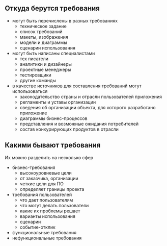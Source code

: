 ## Откуда берутся требования
- могут быть перечислены в разных требованиях
  - техническое задание
  - список требований
  - макеты, изображения
  - модели и диаграммы
  - сценарии использования
- могут быть написаны специалистами
  - тех писатели
  - аналитики и дизайнеры
  - проектные менеджеры
  - тестировщики
  - другие команды
- в качестве источников для составления требований могут использоваться
  - законодательство страны и отрасли пользователей приложения
  - регламенты и уставы организации
  - сведения об организации объекта, для которого разработано приложение
  - диаграммы бизнес-процессов
  - представления и возможные ожидания потребителей
  - состав конкурирующих продуктов в отрасли

## Какими бывают требования
Их можно разделить на несколько сфер
- бизнес-требования
  - высокоуровневые цели
  - от заказчика, организации
  - четкие цели для ПО
  - определяет границы проекта
- требования пользователей
  - что дает пользователям
  - что могут делать пользователи
  - какие их проблемы решает
  - варианты использования
  - сценарии
  - событие-отклик
- функциональные требования
- нефункциональные требования
 
